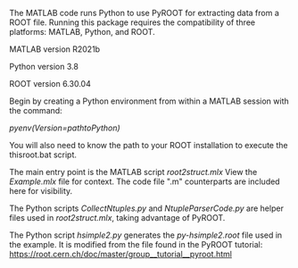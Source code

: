 The MATLAB code runs Python to use PyROOT for extracting data from a ROOT file.
Running this package requires the compatibility of three platforms: MATLAB, Python, and ROOT.

MATLAB version R2021b

Python version 3.8

ROOT version 6.30.04

Begin by creating a Python environment from within a MATLAB session with the command:

*pyenv(Version=pathtoPython)*

You will also need to know the path to your ROOT installation to execute the thisroot.bat script.

The main entry point is the MATLAB script *root2struct.mlx*
View the *Example.mlx* file for context.
The code file ".m" counterparts are included here for visibility.

The Python scripts *CollectNtuples.py* and *NtupleParserCode.py* are helper files used in *root2struct.mlx*, taking advantage of PyROOT.

The Python script *hsimple2.py* generates the *py-hsimple2.root* file used in the example. It is modified from the file found in the PyROOT tutorial: https://root.cern.ch/doc/master/group__tutorial__pyroot.html
